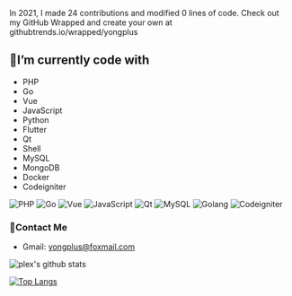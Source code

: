 In 2021, I made 24 contributions and modified 0 lines of code. Check out my GitHub Wrapped and create your own at githubtrends.io/wrapped/yongplus


## 🔭I’m currently code with

- PHP
- Go
- Vue
- JavaScript
- Python
- Flutter
- Qt
- Shell
- MySQL
- MongoDB
- Docker
- Codeigniter

<p>
    <img alt="PHP"
         src="https://img.shields.io/badge/-PHP-45b8d8?style=flat-square&logo=PHP&logoColor=white"/>
    <img alt="Go"
         src="https://img.shields.io/badge/-Go-45b8d8?style=flat-square&logo=Go&logoColor=white"/>
    <img alt="Vue"
         src="https://img.shields.io/badge/-Vue-46a2f1?style=flat-square&logo=Vue&logoColor=white"/>
    <img alt="JavaScript"
         src="https://img.shields.io/badge/-JavaScript-2088FF?style=flat-square&logo=JavaScript&logoColor=white"/>
    <img alt="Qt"
         src="https://img.shields.io/badge/-Qt-1a73e8?style=flat-square&logo=Qt&logoColor=white"/>
    <img alt="MySQL"
         src="https://img.shields.io/badge/-MySQL-007ACC?style=flat-square&logo=MySQL&logoColor=white"/>
    <img alt="Golang"
         src="https://img.shields.io/badge/-Docker-5849BE?style=flat-square&logo=Docker&logoColor=white"/>
    <img alt="Codeigniter"
         src="https://img.shields.io/badge/-Codeigniter-5849BE?style=flat-square&logo=Codeigniter&logoColor=white"/>
</p>

### 💬Contact Me

- Gmail: yongplus@foxmail.com


![plex's github stats](https://github-readme-stats.vercel.app/api?username=yongplus&show_icons=true&count_private=true&theme=vue-dark)


[![Top Langs](https://github-readme-stats.vercel.app/api/top-langs/?username=yongplus&theme=vue-dark)](https://github.com/yongplus)
